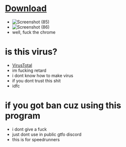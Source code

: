 # [Download](https://github.com/Nothing031/GTFO-log-reader/releases/download/0.2.1/GTFO.Log.Reader.C++.exe)
* ![Screenshot (85)](https://github.com/Nothing031/GTFO-log-reader/assets/160526040/eba06d1e-be84-4fa5-951a-728fb9beebf1)
* ![Screenshot (86)](https://github.com/Nothing031/GTFO-log-reader/assets/160526040/99a91d7b-ecfc-4c51-b8cb-6d449b610ca5)
* well, fuck the chrome
# is this virus?
* [VirusTotal](https://www.virustotal.com/gui/file/765727aab832f81c24e9ab1bc748a652f35b808f20fd8b46ec15bf29ba4cab6f/detection)
* im fucking retard
* i dont know how to make virus
* if you dont trust this shit
* idfc
# if you got ban cuz using this program
* i dont give a fuck
* just dont use in public gtfo discord
* this is for speedrunners
